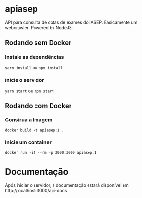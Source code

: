 # apiasep
API para consulta de cotas de exames do IASEP. Basicamente um webcrawler. Powered by NodeJS.

## Rodando sem Docker
### Instale as dependências
`yarn install` ou `npm install`

### Inicie o servidor
`yarn start` ou `npm start`

## Rodando com Docker
### Construa a imagem
```
docker build -t apiasep:1 .
```

### Inicie um container
```
docker run -it --rm -p 3000:3000 apiasep:1
```

# Documentação
Após iniciar o servidor, a documentação estará disponível em http://localhost:3000/api-docs
